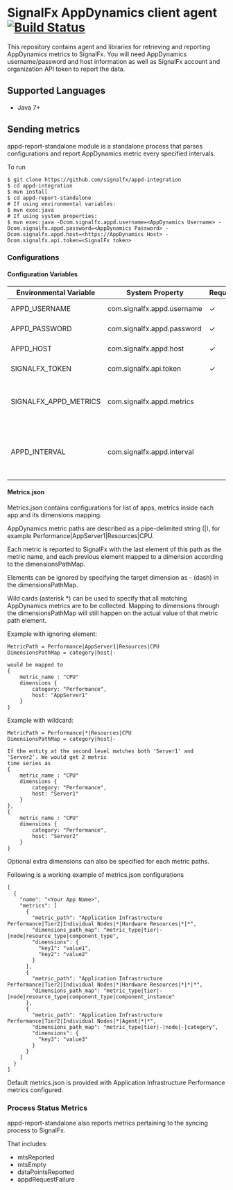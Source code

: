 # SignalFx AppDynamics client agent [![Build Status](https://travis-ci.org/signalfx/appd-integration.svg)](https://travis-ci.org/signalfx/appd-integration)

This repository contains agent and libraries for retrieving and reporting AppDynamics metrics
to SignalFx. You will need AppDynamics username/password and host information as well as 
SignalFx account and organization API token to report the data.

## Supported Languages

* Java 7+

## Sending metrics

appd-report-standalone module is a standalone process that parses configurations and report
AppDynamics metric every specified intervals.

To run
```
$ git clone https://github.com/signalfx/appd-integration
$ cd appd-integration
$ mvn install
$ cd appd-report-standalone
# If using environmental variables:
$ mvn exec:java
# If using system properties:
$ mvn exec:java -Dcom.signalfx.appd.username=<AppDynamics Username> -Dcom.signalfx.appd.password=<AppDynamics Password> -Dcom.signalfx.appd.host=<https://AppDynamics Host> -Dcom.signalfx.api.token=<SignalFx token>
```

### Configurations

#### Configuration Variables

| Environmental Variable | System Property            | Required | Description                                                     |
|------------------------|----------------------------|----------|-----------------------------------------------------------------|
| APPD_USERNAME          | com.signalfx.appd.username | &#x2713;        | AppDynamics Username                                            |
| APPD_PASSWORD          | com.signalfx.appd.password | &#x2713;        | AppDynamics Password                                            |
| APPD_HOST              | com.signalfx.appd.host     | &#x2713;        | AppDynamics Host                                                |
| SIGNALFX_TOKEN         | com.signalfx.api.token     | &#x2713;        | SignalFx API Token                                              |
| SIGNALFX_APPD_METRICS  | com.signalfx.appd.metrics  |          | Metric configurations filename (default to metrics.json)        |
| APPD_INTERVAL          | com.signalfx.appd.interval |          | Time in minutes of metric lookup interval (default to 1 minute) |


#### Metrics.json

Metrics.json contains configurations for list of apps, metrics inside each app and
its dimensions mapping.

AppDynamics metric paths are described as a pipe-delimited string (|),
for example Performance|AppServer1|Resources|CPU.

Each metric is reported to SignalFx with the last element of this path as the metric name,
and each previous element mapped to a dimension according to the dimensionsPathMap.

Elements can be ignored by specifying the target dimension as - (dash) in the dimensionsPathMap.

Wild cards (asterisk *) can be used to specify that all matching AppDynamics metrics are
to be collected. Mapping to dimensions through the dimensionsPathMap will still happen on
the actual value of that metric path element.

Example with ignoring element:

```
MetricPath = Performance|AppServer1|Resources|CPU
DimensionsPathMap = category|host|-

would be mapped to
{
    metric_name : "CPU"
    dimensions {
        category: "Performance",
        host: "AppServer1"
    }
}
```

Example with wildcard:
```
MetricPath = Performance|*|Resources|CPU
DimensionsPathMap = category|host|-

If the entity at the second level matches both 'Server1' and 'Server2'. We would get 2 metric
time series as
{
    metric_name : "CPU"
    dimensions {
        category: "Performance",
        host: "Server1"
    }
},
{
    metric_name : "CPU"
    dimensions {
        category: "Performance",
        host: "Server2"
    }
}
```

      
Optional extra dimensions can also be specified for each metric paths.

Following is a working example of metrics.json configurations
```
[
  {
    "name": "<Your App Name>",
    "metrics": [
      {
        "metric_path": "Application Infrastructure Performance|Tier2|Individual Nodes|*|Hardware Resources|*|*",
        "dimensions_path_map": "metric_type|tier|-|node|resource_type|component_type",
        "dimensions": {
          "key1": "value1",
          "key2": "value2"
        }
      },
      {
        "metric_path": "Application Infrastructure Performance|Tier2|Individual Nodes|*|Hardware Resources|*|*|*",
        "dimensions_path_map": "metric_type|tier|-|node|resource_type|component_type|component_instance"
      },
      {
        "metric_path": "Application Infrastructure Performance|Tier2|Individual Nodes|*|Agent|*|*",
        "dimensions_path_map": "metric_type|tier|-|node|-|category",
        "dimensions": {
          "key3": "value3"
        }
      }
    ]
  }
]
```

Default metrics.json is provided with Application Infrastructure Performance metrics configured.


### Process Status Metrics

appd-report-standalone also reports metrics pertaining to the syncing process to SignalFx.

That includes:
- mtsReported
- mtsEmpty
- dataPointsReported
- appdRequestFailure
